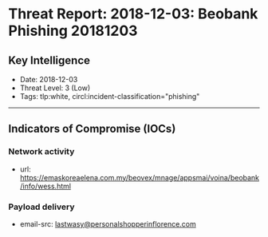 # Threat Report: 2018-12-03: Beobank Phishing 20181203


## Key Intelligence
* Date: 2018-12-03
* Threat Level: 3 (Low)
* Tags: tlp:white, circl:incident-classification="phishing"

---

## Indicators of Compromise (IOCs)
### Network activity
* url: https://emaskoreaelena.com.my/beovex/mnage/appsmai/voina/beobank/info/wess.html

### Payload delivery
* email-src: lastwasy@personalshopperinflorence.com

